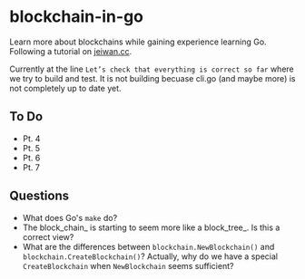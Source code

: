 # blockchain-in-go

Learn more about blockchains while gaining experience learning Go. Following a tutorial on [jeiwan.cc](https://jeiwan.cc/posts/building-blockchain-in-go-part-4/).

Currently at the line `Let’s check that everything is correct so far` where we try to build and test. It is not building becuase cli.go (and maybe more) is not completely up to date yet.

## To Do

- Pt. 4
- Pt. 5
- Pt. 6
- Pt. 7

## Questions

- What does Go's `make` do?
- The block_chain_ is starting to seem more like a block_tree_. Is this a correct view?
- What are the differences between `blockchain.NewBlockchain()` and `blockchain.CreateBlockchain()`? Actually, why do we have a special `CreateBlockchain` when `NewBlockchain` seems sufficient?

